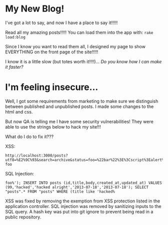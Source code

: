 # My New Blog!

I've got a lot to say, and now I have a place to say it!!!!!

Read all my amazing posts!!!!! You can load them into the app with: `rake load:blog`

Since I know you want to read them all, I designed my page to show EVERYTHING on the front page of the site!!!!!

I know it is a little slow (but totes worth it!!!!)... _Do you know how I can make it faster?_

# I'm feeling insecure...

Well, I got some requirements from marketing to make sure we distinguish between published and unpublished posts. I made some changes to the html and css.

But now QA is telling me I have some security vulnerabilities! They were able to use the strings below to hack my site!!!

What do I do to fix it???


XSS:
```
http://localhost:3000/posts?utf8=%E2%9C%93&search=archive&status=foo=%22bar%22%3E%3Cscript%3Ealert%28%22p0wned!!!%22%29%3C/script%3E%3Cp%20data-foo
```

SQL Injection:

```
foo%'); INSERT INTO posts (id,title,body,created_at,updated_at) VALUES (99,'hacked','hacked alright','2013-07-18','2013-07-18'); SELECT "posts".* FROM "posts" WHERE (title like 'hacked%
```

XSS was fixed by removing the exemption from XSS protection listed in the
application controller. SQL injection was removed by sanitizing inputs to the
SQL query. A hash key was put into git ignore to prevent being read in a public
repository.
